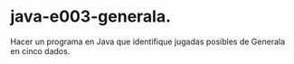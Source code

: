 # java-e003-generala.
Hacer un programa en Java que identifique jugadas posibles de Generala en cinco dados.

